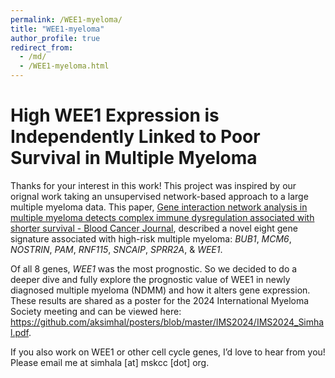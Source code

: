 ```yaml
---
permalink: /WEE1-myeloma/
title: "WEE1-myeloma"
author_profile: true
redirect_from: 
  - /md/
  - /WEE1-myeloma.html
---
```


# High WEE1 Expression is Independently Linked to Poor Survival in Multiple Myeloma


Thanks for your interest in this work! This project was inspired by our orignal work taking an unsupervised network-based approach to a large multiple myeloma data. This paper, [Gene interaction network analysis in multiple myeloma detects complex immune dysregulation associated with shorter survival - Blood Cancer Journal](https://www.nature.com/articles/s41408-023-00935-2), described a novel eight gene signature associated with high-risk multiple myeloma: *BUB1*, *MCM6*, *NOSTRIN*, *PAM*, *RNF115*, *SNCAIP*, *SPRR2A*, & *WEE1*. 

Of all 8 genes, *WEE1* was the most prognostic. So we decided to do a deeper dive and fully explore the prognostic value of WEE1 in newly diagnosed multiple myeloma (NDMM) and how it alters gene expression. These results are shared as a poster for the 2024 International Myeloma Society meeting and can be viewed here: https://github.com/aksimhal/posters/blob/master/IMS2024/IMS2024_Simhal.pdf. 

If you also work on WEE1 or other cell cycle genes, I’d love to hear from you! Please email me at simhala [at] mskcc [dot] org. 